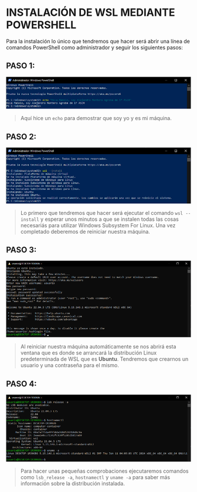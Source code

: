 # INSTALACIÓN DE WSL MEDIANTE POWERSHELL
Para la instalación lo único que tendremos que hacer será abrir una línea de comandos PowerShell como administrador y seguir los siguientes pasos:

## PASO 1:
![paso1](img/1.png)
> Aquí hice un `echo` para demostrar que soy yo y es mi máquina.

## PASO 2:
![paso2](img/2.PNG)
> Lo primero que tendremos que hacer será ejecutar el comando `wsl --install` y esperar unos minutos a que se instalen todas las cosas necesariás para utilizar Windows Subsystem For Linux. Una vez completado deberemos de 
reiniciar nuestra máquina.

## PASO 3:
![paso3](img/3.PNG)
> Al reiniciar nuestra máquina automáticamente se nos abrirá esta ventana que es donde se arrancará la distribución Linux predeterminada de WSL que es **Ubuntu**. Tendremos que crearnos un usuario y una contraseña para el
mismo.

## PASO 4:
![paso4](img/4.PNG)
> Para hacer unas pequeñas comprobaciones ejecutaremos comandos como `lsb_release -a`, `hostnamectl` y `uname -a` para saber más información sobre la distribución instalada.
